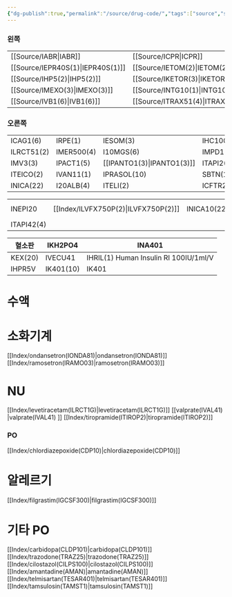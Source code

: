 ```yaml
---
{"dg-publish":true,"permalink":"/source/drug-code/","tags":["source","study_note"],"created":"2025-09-23T22:05:02.000+09:00","updated":"2025-09-30T15:53:08.508+09:00"}
---
```



### 왼쪽
|                |                |                |                |
| -------------- | -------------- | -------------- | -------------- |
| [[Source/IABR\|IABR]]       | [[Source/ICPR\|ICPR]]       | IDIGO          | IDX2(2)        |
| [[Source/IEPR40S(1)\|IEPR40S(1)]] | [[Source/IETOM(2)\|IETOM(2)]]   | [[Source/IFZ(fulmazenil)\|IFZ(fulmazenil)]]        | IFURO(10)      |
| [[Source/IHP5(2)\|IHP5(2)]]    | [[Source/IKETOR(3)\|IKETOR(3)]]  | [[Source/ILABE20(2)\|ILABE20(2)]] | ILIDO2A(3)     |
| [[Source/IMEXO(3)\|IMEXO(3)]]   | [[Source/INTG10(1)\|INTG10(1)]]  | [[Source/IORNT51(2)\|IORNT51(2)]] | [[Source/ITRAM50(2)\|ITRAM50(2)]] |
| [[Source/IVB1(6)\|IVB1(6)]]    | [[Source/ITRAX51(4)\|ITRAX51(4)]] | IVK1(2)        | [[Source/IEPR60S(1)\|IEPR60S(1)]] |

### 오른쪽
|            |            |             |             |
| ---------- | ---------- | ----------- | ----------- |
| ICAG1(6)   | IRPE(1)    | IESOM(3)    | IHC1001(2)  |
| ILRCT51(2) | IMER500(4) | I10MGS(6)   | IMPD1253(1) |
| IMV3(3)    | IPACT1(5)   | [[IPANTO1(3)\|IPANTO1(3)]]  | ITAPI2(4)   |
| ITEICO(2)  | IVAN11(1)  | IPRASOL(10) | SBTN(10)    |
| INICA(22)  | I20ALB(4)  | ITELI(2)    | ICFTR22(2)  |


|            |              |             |            |            |
| ---------- | ------------ | ----------- | ---------- | ---------- |
| INEPI20   | [[Index/ILVFX750P(2)\|ILVFX750P(2)]] | INICA10(22) | 120ALB (4) | ITELI(2)   |
| ITAPI42(4) |              |             |            | ICFTR22(2) |

| 혈소판  | IKH2PO4   | INA401                                |
| ------- | --------- | ------------------------------------- |
| KEX(20) | IVECU41   | IHRIL(1) Human Insulin RI 100IU/1ml/V |
| IHPR5V  | IK401(10) | IK401                                      |

# 수액

# 소화기계 
[[Index/ondansetron(IONDA81)\|ondansetron(IONDA81)]]
[[Index/ramosetron(IRAMO03)\|ramosetron(IRAMO03)]]

# NU
[[Index/levetiracetam(ILRCT1G)\|levetiracetam(ILRCT1G)]]
[[valprate(IVAL41) \|valprate(IVAL41) ]]
[[Index/tiropramide(ITIROP2)\|tiropramide(ITIROP2)]]
### PO 
[[Index/chlordiazepoxide(CDP10)\|chlordiazepoxide(CDP10)]]
# 알레르기 
[[Index/filgrastim(IGCSF300)\|filgrastim(IGCSF300)]]

# 기타 PO
[[Index/carbidopa(CLDP101)\|carbidopa(CLDP101)]]
[[Index/trazodone(TRAZ25)\|trazodone(TRAZ25)]]
[[Index/cilostazol(CILPS100)\|cilostazol(CILPS100)]]
[[Index/amantadine(AMAN)\|amantadine(AMAN)]]
[[Index/telmisartan(TESAR401)\|telmisartan(TESAR401)]]
[[Index/tamsulosin(TAMST1)\|tamsulosin(TAMST1)]]

